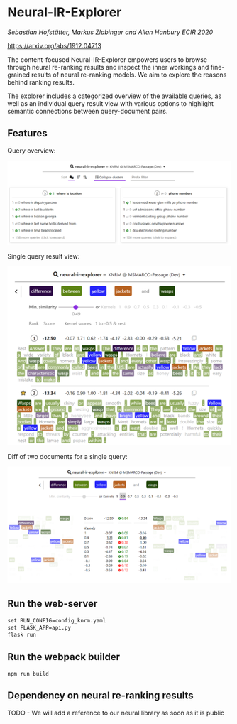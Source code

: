 # Neural-IR-Explorer

*Sebastian Hofstätter, Markus Zlabinger and Allan Hanbury
ECIR 2020*

https://arxiv.org/abs/1912.04713

The content-focused Neural-IR-Explorer empowers users to browse through neural re-ranking results and inspect the inner workings and fine-grained results of neural re-ranking models. We aim to explore the reasons behind ranking results.

The explorer includes a categorized overview of the available queries, as well as an individual query result view with various options to highlight semantic connections between query-document pairs.


## Features

Query overview:

![](figures/knrm_cluster_view.png)

Single query result view:

![](figures/knrm_list_view.png)

Diff of two documents for a single query:

![](figures/knrm_diff_view_small.png)


## Run the web-server

````
set RUN_CONFIG=config_knrm.yaml
set FLASK_APP=api.py
flask run
````

## Run the webpack builder

````
npm run build
````

## Dependency on neural re-ranking results

TODO - We will add a reference to our neural library as soon as it is public

